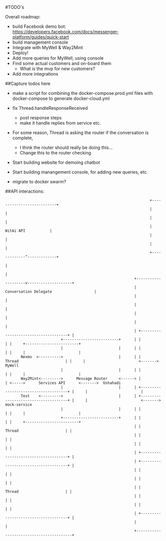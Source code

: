 #TODO's


Overall roadmap:
- build Facebook demo bot:
  https://developers.facebook.com/docs/messenger-platform/guides/quick-start
- build management console
- Integrate with MyWell & Way2Mint
- Deploy!
- Add more queries for MyWell, using console
- Find some actual customers and on-board them
  - What is the mvp for new customers?
- Add more integrations


##Capture todos here

- make a script for combining the docker-compose.prod.yml files with docker-compose to generate docker-cloud.yml

- fix Thread.handleResponseReceived
  - post response steps
  - make it handle replies from service etc.

- For some reason, Thread is asking the router if the conversation is complete,
  - I think the router should really be doing this...
  - Change this to the router checking

- Start building website for demoing chatbot

- Start building manangement console, for adding new queries, etc.

- migrate to docker swarm?






##API interactions:

                                                                     +---------------------------+
                                                                     |                           |
                                                                     |                           |
                                                                     |       WitAi API           |
                                                                     |                           |
                                                                     |                           |
                                                                     +-------------^-------------+
                                                                                   |
                                                                                   |
                                                              +--------------------v--------------------+
                                                              | Conversation Delegate                   |
                                                              |                                         |
                                                              |                                         |
                                                              |                                         |
                                                              |                                         |
                                                              | +-------------------------------------+ |
                             +-------------------------+      | |                                     | |     +------------------------+
                             |                         |      | |                                     | |     |                        |
           Nexmo  <---------->                         |      | |          Thread                     | |     |                        <------->  MyWell
                             |                         |      | |                                     | |     |                        |
           Way2Mint<--------->      Message Router     <------> |                                     | <----->      Services API      <------->  Ushahadi
                             |                         |      | +-------------------------------------+ |     |                        |
           Test    <--------->                         |      | +-------------------------------------+ |     |                        <------->  mock-service
                             |                         |      | |                                     | |     |                        |
                             +-------------------------+      | |                                     | |     +------------------------+
                                                              | |          Thread                     | |
                                                              | |                                     | |
                                                              | |                                     | |
                                                              | +-------------------------------------+ |
                                                              | +-------------------------------------+ |
                                                              | |                                     | |
                                                              | |                                     | |
                                                              | |          Thread                     | |
                                                              | |                                     | |
                                                              | |                                     | |
                                                              | +-------------------------------------+ |
                                                              |                                         |
                                                              +-----------------------------------------+
